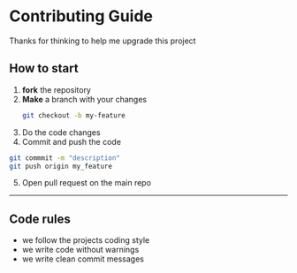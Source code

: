 # Contributing Guide

Thanks for thinking to help me upgrade this project

## How to start

1. **fork** the repository
2. **Make** a branch with your changes
   ```bash
   git checkout -b my-feature
   ```
3. Do the code changes
4. Commit and push the code
  ```bash
  git commmit -m "description"
  git push origin my_feature
  ```
5. Open pull request on the main repo

---

## Code rules
- we follow the projects coding style
- we write code without warnings
- we write clean commit messages
